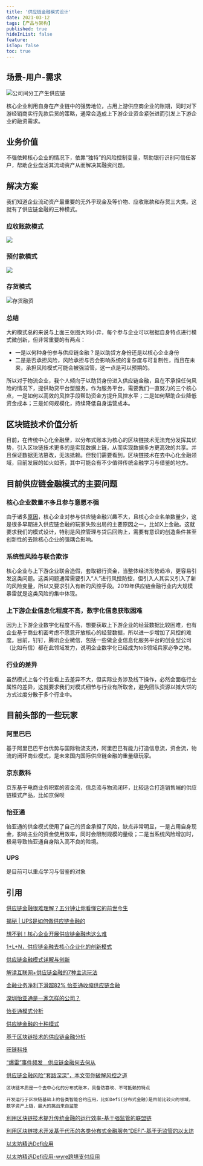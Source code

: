 ```yaml
---
title: '供应链金融模式设计'
date: 2021-03-12 
tags: [产品与架构]
published: true
hideInList: false
feature: 
isTop: false
toc: true
---
```


## 场景-用户-需求

![公司间分工产生供应链](https://img.mp.sohu.com/upload/20170515/47fb51c4bf4548b388c86bebd25ff8b1.png)

核心企业利用自身在产业链中的强势地位，占用上游供应商企业的账期，同时对下游经销商实行先款后货的策略，通常会造成上下游企业资金紧张进而引发上下游企业的融资需求。

## 业务价值

不强依赖核心企业的情况下，依靠“独特”的风险控制变量，帮助银行识别可信任客户，帮助企业盘活其流动资产从而解决其融资问题。

## 解决方案

我们知道企业流动资产最重要的无外乎现金及等价物、应收账款和存货三大类。这就有了供应链金融的三种模式。

### 应收账款模式

![](https://img.mp.sohu.com/upload/20170515/abed967ec6124c24ab4f9d7de3d584a3.png)

### 预付款模式

![](https://img.mp.sohu.com/upload/20170515/a7ba0d8d25b247e6844389a7c578dfd4.png)

### 存货模式

![存货融资](https://img.mp.sohu.com/upload/20170515/84e958c8d5e24f69bba9aff7b4ce9b1d.png)

### 总结

大的模式总的来说与上面三张图大同小异，每个参与企业可以根据自身特点进行模式微创新，但非常重要的有两点：

- 一是以何种身份参与供应链金融？是以助贷方身份还是以核心企业身份
- 二是是否承担风险，风险承担与否会影响系统的复杂度与可复制性，而且在未来，承担风险模式可能会被强监管，这一点是可以预期的。

所以对于物流企业，我个人倾向于以助贷身份进入供应链金融，且在不承担任何风险的情况下，提供助贷平台型服务。作为服务平台，需要我们一直努力的三个核心点，一是如何以高效的风控手段帮助资金方提升风控水平；二是如何帮助企业降低资金成本；三是如何规模化，持续降低自身运营成本。

## 区块链技术价值分析

目前，在传统中心化金融里，以分布式账本为核心的区块链技术无法充分发挥其优势，引入区块链技术更多的是实现数据上链，从而实现数据多方更高效的共享。并且保证数据无法篡改，无法抵赖。但我们需要看到，区块链技术在去中心化金融领域，目前发展的如火如荼，其中可能会有不少值得传统金融学习与借鉴的地方。

## 目前供应链金融模式的主要问题

### 核心企业数量不多且参与意愿不强

由于诸多[原因](https://www.sohu.com/a/331981321_470085)，核心企业对参与供应链金融兴趣不大，且核心企业名单数量少，这是很多早期进入供应链金融的玩家失败出局的主要原因之一，比如X上金融。这就要求我们的模式设计，特别是风控管理与贷后回购上，需要有意识的创造条件甚至创新性的去除核心企业的强耦合影响。

### 系统性风险与联合欺诈

核心企业与上下游企业联合造假，套取银行资金，当整体经济形势趋冷，更容易引发这类问题。这类问题通常需要引入“人”进行风控防控，但引入人其实又引入了新的风险变量，所以又要求引入有新的风控手段。2019年供应链金融行业内大规模暴雷就是这类风险的集中体现。

### 上下游企业信息化程度不高，数字化信息获取困难

因为上下游企业数字化程度不高，想要获取上下游企业的经营数据比较困难，也有企业基于商业机密考虑不愿意开放核心的经营数据，所以进一步增加了风控的难度。目前，钉钉，腾讯企业微信，包括一些做企业信息化服务平台的创业型公司（比如有信）都在此领域发力，说明企业数字化已经成为toB领域兵家必争之地。

### 行业的差异

虽然模式上各个行业看上去差异不大，但实际业务涉及线下操作，必然会面临行业属性的差异，这就要求我们对模式细节与行业有所取舍，避免团队资源以摊大饼的方式过度分散于多个行业中。

## 目前头部的一些玩家

### 阿里巴巴

基于阿里巴巴平台优势与国际物流支持，阿里巴巴有能力打造信息流，资金流，物流的闭环商业模式，是未来国内国际供应链金融的重量级玩家。

### 京东数科

京东基于电商业务积累的资金流，信息流与物流闭环，比较适合打造销售端的供应链模式产品，比如京保呗

### 怡亚通

怡亚通的供金模式使用了自己的资金承担了风险，缺点非常明显，一是占用自身现金，影响主业的资金使用效率，同时会限制规模的量级；二是当系统风险增加时，极易导致怡亚通自身陷入高不良的险境。

### UPS

是目前可以重点学习与借鉴的对象

## 引用

[供应链金融很难理解？五分钟让你看懂它的前世今生 ](https://www.sohu.com/a/140700570_762607)

[揭秘 | UPS是如何做供应链金融的](https://www.sohu.com/a/122850846_465938)

[想不到！核心企业开展供应链金融也这么难 ](https://www.sohu.com/a/331981321_470085)

[1+L+N，供应链金融去核心企业化的创新模式](http://www.cindmin.com/news_20282.html)

[供应链金融模式详解与创新](https://baijiahao.baidu.com/s?id=1662039874232911230&wfr=spider&for=pc)

[解读互联网+供应链金融的7种主流玩法](https://cloud.tencent.com/developer/article/1540382)

[金融业务净利下滑超82% 怡亚通收缩供应链金融](https://finance.sina.com.cn/stock/relnews/cn/2019-08-17/doc-ihytcern1420926.shtml)

[深圳怡亚通是一家怎样的公司？](https://www.zhihu.com/question/22548870)

[怡亚通模式分析](http://www.360doc.com/content/17/0627/18/33525822_667005334.shtml)

[供应链金融的十种模式](http://www.oh100.com/peixun/gongyinglian/233633.html)

[基于区块链技术的供应链金融分析](http://www.lianmenhu.com/blockchain-19190-1)

[旺链科技](http://www.vonechain.com/web/solution/page)

[“爆雷”事件频发　供应链金融何去何从](https://kbase.10000link.com/newsdetail.aspx?doc=2019081390003)

[供应链金融风险“套路深深”，本文带你破解风控之道](https://new.qq.com/omn/20200917/20200917A0DDJK00.html)

`区块链本质是一个去中心化的分布式账本，具备防篡改、不可抵赖的特点`

`开发运行于区块链基础上的各类智能合约应用，比如Defi(分布式金融)是目前比较火的领域，数字资产上链，最大的挑战来自监管`

[利用区块链技术提升传统金融的运行效率-基于强监管的联盟链](https://finance.sina.com.cn/money/bank/bank_hydt/2021-01-11/doc-iiznctkf1453100.shtml)

[利用区块链技术开发基于代币的各类分布式金融服务“DEFI”-基于无监管的以太坊](https://www.bishijie.com/shendu/40464.html)

[以太坊精选Defi应用](https://www.block123.com/zh-hans/feature/awesome-ethereum-defi-decentralized-finance-list/)

[以太坊精选Defi应用-wyre跨境支付应用](https://www.block123.com/zh-hans/nav/999142480266.htm)

